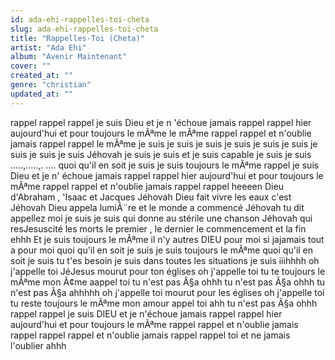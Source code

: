 ```yaml
---
id: ada-ehi-rappelles-toi-cheta
slug: ada-ehi-rappelles-toi-cheta
title: "Rappelles-Toi (Cheta)"
artist: "Ada Ehi"
album: "Avenir Maintenant"
cover: ""
created_at: ""
genre: "christian"
updated_at: ""
---
```


rappel
rappel rappel
je suis Dieu et je n 'échoue jamais
rappel rappel
hier aujourd'hui et pour toujours le mÃªme le mÃªme
rappel rappel
et n'oublie jamais
rappel rappel le mÃªme
je suis je suis
je suis je suis
je suis je suis
je suis je suis
je suis Jéhovah
je suis je suis
et je suis capable
je suis je suis
.....,.....,.
....
quoi qu'il en soit je suis
je suis toujours le mÃªme
rappel
je suis Dieu et je n' échoue jamais
rappel rappel
hier aujourd'hui et pour toujours le mÃªme
rappel rappel
et n'oublie jamais
rappel rappel heeeen
Dieu d'Abraham , 'Isaac et Jacques
Jéhovah
Dieu fait vivre les eaux c'est
Jéhovah
Dieu appela lumiÃ¨re et le monde a commencé
Jéhovah
tu dit appellez moi
je suis je suis
qui donne au stérile une chanson
Jéhovah
qui resJesuscité les morts
le premier , le dernier
le commencement et la fin ehhh
Et je suis toujours le mÃªme
il n'y autres DIEU pour moi
si jajamais tout a pour moi
quoi qu'il en soit je suis
je suis toujours le mÃªme
quoi qu'il en soit je suis
tu t'es besoin je suis
dans toutes les situations je suis iiihhhh
oh j'appelle toi
JéJesus
mourut pour ton églises
oh j'appelle toi
tu te toujours le mÃªme
mon Ã¢me aappel toi
tu n'est pas Ã§a ohhh
tu n'est pas Ã§a ohhh
tu n'est pas Ã§a ahhhhh
oh j'appelle toi
mourut pour les églises
oh j'appelle toi
tu reste toujours le mÃªme
mon amour appel toi ahh
tu n'est pas Ã§a ohhh
rappel rappel
 je suis DIEU et je n'échoue jamais
rappel rappel
hier aujourd'hui et pour toujours le mÃªme
rappel rappel
et n'oublie jamais
rappel rappel rappel et n'oublie jamais
rappel rappel toi
et ne jamais l'oublier
ahhh
